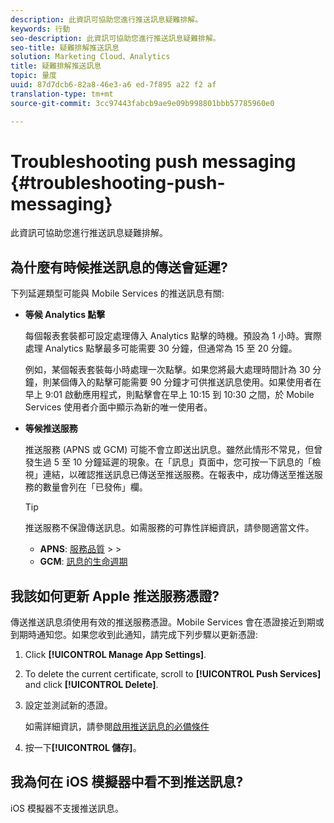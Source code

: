 ```yaml
---
description: 此資訊可協助您進行推送訊息疑難排解。
keywords: 行動
seo-description: 此資訊可協助您進行推送訊息疑難排解。
seo-title: 疑難排解推送訊息
solution: Marketing Cloud、Analytics
title: 疑難排解推送訊息
topic: 量度
uuid: 87d7dcb6-82a8-46e3-a6 ed-7f895 a22 f2 af
translation-type: tm+mt
source-git-commit: 3cc97443fabcb9ae9e09b998801bbb57785960e0

---
```



# Troubleshooting push messaging {#troubleshooting-push-messaging}

此資訊可協助您進行推送訊息疑難排解。

## 為什麼有時候推送訊息的傳送會延遲?

下列延遲類型可能與 Mobile Services 的推送訊息有關:

* **等候 Analytics 點擊**

   每個報表套裝都可設定處理傳入 Analytics 點擊的時機。預設為 1 小時。實際處理 Analytics 點擊最多可能需要 30 分鐘，但通常為 15 至 20 分鐘。

   例如，某個報表套裝每小時處理一次點擊。如果您將最大處理時間計為 30 分鐘，則某個傳入的點擊可能需要 90 分鐘才可供推送訊息使用。如果使用者在早上 9:01 啟動應用程式，則點擊會在早上 10:15 到 10:30 之間，於 Mobile Services 使用者介面中顯示為新的唯一使用者。

* **等候推送服務**

   推送服務 (APNS 或 GCM) 可能不會立即送出訊息。雖然此情形不常見，但曾發生過 5 至 10 分鐘延遲的現象。在「訊息」頁面中，您可按一下訊息的「檢視」連結，以確認推送訊息已傳送至推送服務。在報表中，成功傳送至推送服務的數量會列在「已發佈」欄。

   >[!TIP]
   >
   >推送服務不保證傳送訊息。如需服務的可靠性詳細資訊，請參閱適當文件。
   >
   >* **APNS**: [服務品質](https://developer.apple.com/documentation/usernotifications)
      >
      >
   * **GCM**: [訊息的生命週期](https://developers.google.com/cloud-messaging/concept-options)


## 我該如何更新 Apple 推送服務憑證?

傳送推送訊息須使用有效的推送服務憑證。Mobile Services 會在憑證接近到期或到期時通知您。如果您收到此通知，請完成下列步驟以更新憑證:

1. Click **[!UICONTROL Manage App Settings]**.
2. To delete the current certificate, scroll to **[!UICONTROL Push Services]** and click **[!UICONTROL Delete]**.
3. 設定並測試新的憑證。

   如需詳細資訊，請參閱[啟用推送訊息的必備條件](/help/using/c-manage-app-settings/c-mob-confg-app/configure-push-messaging/prerequisites-push-messaging.md)

4. 按一下&#x200B;**[!UICONTROL 儲存]**。

## 我為何在 iOS 模擬器中看不到推送訊息?

iOS 模擬器不支援推送訊息。
